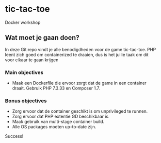# tic-tac-toe

Docker workshop

## Wat moet je gaan doen?
In deze Git repo vindt je alle benodigdheden voor de game tic-tac-toe.
PHP leent zich goed om containerized te draaien, dus is het jullie taak om dit voor elkaar te gaan krijgen

### Main objectives
- Maak een Dockerfile die ervoor zorgt dat de game in een container draait. Gebruik PHP 7.3.33 en Composer 1.7.

### Bonus objectives
- Zorg ervoor dat de container geschikt is om unprivileged te runnen.
- Zorg ervoor dat PHP extentie GD beschikbaar is. 
- Maak gebruik van multi-stage container build. 
- Alle OS packages moeten up-to-date zijn.

Success!
